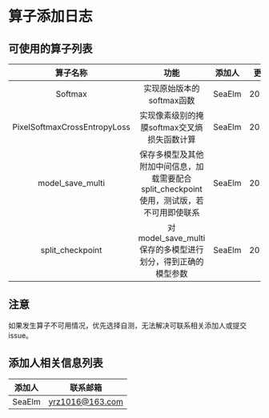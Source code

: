 # 算子添加日志

## 可使用的算子列表

|             算子名称             |                          功能                          |  添加人   |   更新日期    |
|:----------------------------:|:----------------------------------------------------:|:------:|:---------:|
|           Softmax            |                   实现原始版本的softmax函数                   | SeaElm | 2022.8.30 |  
| PixelSoftmaxCrossEntropyLoss |              实现像素级别的掩膜softmax交叉熵损失函数计算               | SeaElm | 2022.8.30 |
|       model_save_multi       | 保存多模型及其他附加中间信息，加载需要配合split_checkpoint使用，测试版，若不可用即使联系 | SeaElm | 2022.8.30 |
|       split_checkpoint       |        对model_save_multi保存的多模型进行划分，得到正确的模型参数         | SeaElm | 2022.8.30 |

## 注意

如果发生算子不可用情况，优先选择自测，无法解决可联系相关添加人或提交issue。

## 添加人相关信息列表

|  添加人   |      联系邮箱       |
|:------:|:---------------:|
| SeaElm | yrz1016@163.com |


